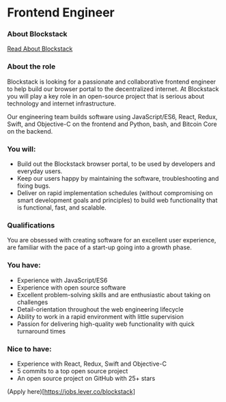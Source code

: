 # Frontend Engineer

### About Blockstack

[Read About Blockstack](https://github.com/blockstack/blockstack/tree/master/jobs#about-blockstack)

### About the role

Blockstack is looking for a passionate and collaborative frontend engineer to help build our browser portal to the decentralized internet. At Blockstack you will play a key role in an open-source project that is serious about technology and internet infrastructure.

Our engineering team builds software using JavaScript/ES6, React, Redux, Swift, and Objective-C on the frontend and Python, bash, and Bitcoin Core on the backend.

### You will:

- Build out the Blockstack browser portal, to be used by developers and everyday users. 
- Keep our users happy by maintaining the software, troubleshooting and fixing bugs. 
- Deliver on rapid implementation schedules (without compromising on smart development goals and principles) to build web functionality that is functional, fast, and scalable.

### Qualifications

You are obsessed with creating software for an excellent user experience, are familiar with the pace of a start-up going into a growth phase.

### You have:

- Experience with JavaScript/ES6 
- Experience with open source software 
- Excellent problem-solving skills and are enthusiastic about taking on challenges 
- Detail-orientation throughout the web engineering lifecycle 
- Ability to work in a rapid environment with little supervision 
- Passion for delivering high-quality web functionality with quick turnaround times

### Nice to have:

- Experience with React, Redux, Swift and Objective-C 
- 5 commits to a top open source project 
- An open source project on GitHub with 25+ stars

(Apply here)[https://jobs.lever.co/blockstack] 
